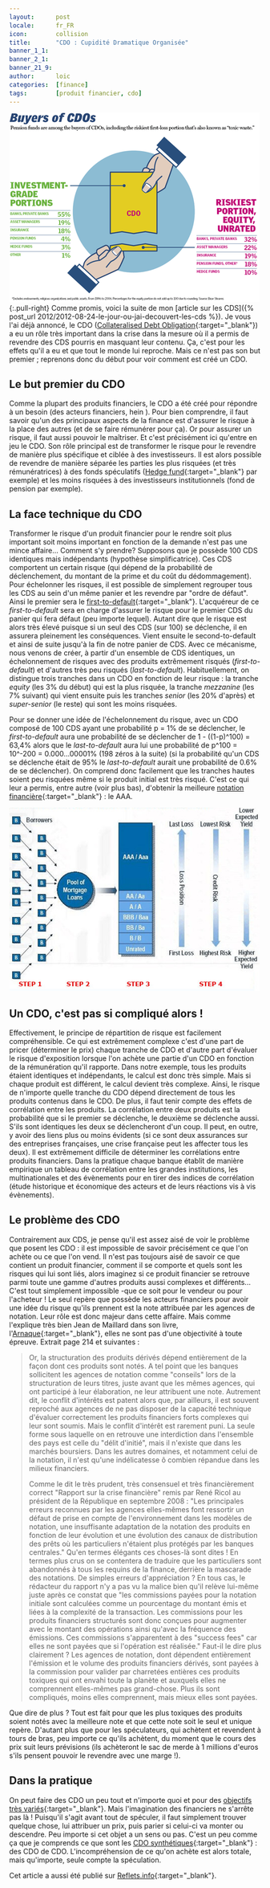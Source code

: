 ```yaml
---
layout:      post
locale:      fr_FR
icon:        collision
title:       "CDO : Cupidité Dramatique Organisée"
banner_1_1:  
banner_2_1:  
banner_21_9: 
author:      loic
categories:  [finance]
tags:        [produit financier, cdo]
---
```


![Qui achète des CDOs](/assets/posts/2012/cdo-cupidite-dramatique-organisee/cdo_buyers.png){:.pull-right}
Comme promis, voici la suite de mon [article sur les CDS]({% post_url 2012/2012-08-24-le-jour-ou-jai-decouvert-les-cds %}).
Je vous l'ai déjà annoncé, le CDO ([Collateralised Debt Obligation](https://fr.wikipedia.org/wiki/Collateralized_debt_obligations){:target="_blank"})
a eu un rôle très important dans la crise dans la mesure où il a permis de revendre des CDS pourris en masquant leur contenu.
Ça, c'est pour les effets qu'il a eu et que tout le monde lui reproche. Mais ce n'est pas son but premier ;
reprenons donc du début pour voir comment est créé un CDO.

## Le but premier du CDO

Comme la plupart des produits financiers, le CDO a été créé pour répondre à un besoin (des acteurs financiers, hein <i class="emoji smile"></i>).
Pour bien comprendre, il faut savoir qu'un des principaux aspects de la finance est d'assurer le risque à la place des autres
(et de se faire rémunérer pour ça). Or pour assurer un risque, il faut aussi pouvoir le maîtriser.
Et c'est précisément ici qu'entre en jeu le CDO.
Son rôle principal est de transformer le risque pour le revendre de manière plus spécifique et ciblée à des investisseurs.
Il est alors possible de revendre de manière séparée les parties les plus risquées (et très rémunératrices) à des fonds spéculatifs
([Hedge fund](https://fr.wikipedia.org/wiki/Gestion_alternative){:target="_blank"} par exemple) et les moins risquées à des investisseurs institutionnels
(fond de pension par exemple).

## La face technique du CDO

Transformer le risque d'un produit financier pour le rendre soit plus important soit moins important en fonction de la demande n'est pas une mince affaire...
Comment s'y prendre? Supposons que je possède 100 CDS identiques mais indépendants (hypothèse simplificatrice).
Ces CDS comportent un certain risque (qui dépend de la probabilité de déclenchement, du montant de la prime et du coût du dédommagement).
Pour échelonner les risques, il est possible de simplement regrouper tous les CDS au sein d'un même panier et les revendre par "ordre de défaut".
Ainsi le premier sera le [first-to-default](https://www.next-finance.net/First-To-Default-FTD){:target="_blank"}.
L'acquéreur de ce *first-to-default* sera en charge d'assurer le risque pour le premier CDS du panier qui fera défaut (peu importe lequel).
Autant dire que le risque est alors très élevé puisque si un seul des CDS (sur 100) se déclenche, il en assurera pleinement les conséquences.
Vient ensuite le second-to-default et ainsi de suite jusqu'à la fin de notre panier de CDS.
Avec ce mécanisme, nous venons de créer, à partir d'un ensemble de CDS identiques, un échelonnement de risques avec des produits extrêmement risqués
(*first-to-default*) et d'autres très peu risqués (*last-to-default*).
Habituellement, on distingue trois tranches dans un CDO en fonction de leur risque : la tranche *equity* (les 3% du début) qui est la plus risquée,
la tranche *mezzanine* (les 7% suivant) qui vient ensuite puis les tranches *senior* (les 20% d'après) et *super-senior* (le reste) qui sont les moins risquées.

Pour se donner une idée de l'échelonnement du risque, avec un CDO composé de 100 CDS ayant une probabilité p = 1% de se déclencher,
le *first-to-default* aura une probabilité de se déclencher de 1 - ((1-p)^100) = 63,4%
alors que le *last-to-default* aura lui une probabilité de p^100 = 10^-200 = 0.000...00001% (198 zéros à la suite)
(si la probabilité qu'un CDS se déclenche était de 95% le *last-to-default* aurait une probabilité de 0.6% de se déclencher).
On comprend donc facilement que les tranches hautes soient peu risquées même si le produit initial est très risqué.
C'est ce qui leur a permis, entre autre (voir plus bas), d'obtenir la meilleure
[notation financière](https://fr.wikipedia.org/wiki/Notation_financi%C3%A8re){:target="_blank"} : le AAA.

![Comment sont construits les CDOs](/assets/posts/2012/cdo-cupidite-dramatique-organisee/cdo_structure.jpg)

## Un CDO, c'est pas si compliqué alors !

Effectivement, le principe de répartition de risque est facilement compréhensible.
Ce qui est extrêmement complexe c'est d'une part de pricer (déterminer le prix) chaque tranche de CDO
et d'autre part d'évaluer le risque d'exposition lorsque l'on achète une partie d'un CDO en fonction de la rémunération qu'il rapporte.
Dans notre exemple, tous les produits étaient identiques et indépendants, le calcul est donc très simple.
Mais si chaque produit est différent, le calcul devient très complexe.
Ainsi, le risque de n'importe quelle tranche du CDO dépend directement de tous les produits contenus dans le CDO.
De plus, il faut tenir compte des effets de corrélation entre les produits.
La corrélation entre deux produits est la probabilité que si le premier se déclenche, le deuxième se déclenche aussi.
S'ils sont identiques les deux se déclencheront d'un coup. Il peut, en outre, y avoir des liens plus ou moins évidents
(si ce sont deux assurances sur des entreprises françaises, une crise française peut les affecter tous les deux).
Il est extrêmement difficile de déterminer les corrélations entre produits financiers.
Dans la pratique chaque banque établit de manière empirique un tableau de corrélation entre les grandes institutions,
les multinationales et des évènements pour en tirer des indices de corrélation
(étude historique et économique des acteurs et de leurs réactions vis à vis évènements).

## Le problème des CDO

Contrairement aux CDS, je pense qu'il est assez aisé de voir le problème que posent les CDO :
il est impossible de savoir précisément ce que l'on achète ou ce que l'on vend.
Il n'est pas toujours aisé de savoir ce que contient un produit financier, comment il se comporte et quels sont les risques qui lui sont liés,
alors imaginez si ce produit financier se retrouve parmi toute une gamme d'autres produits aussi complexes et différents...
C'est tout simplement impossible -que ce soit pour le vendeur ou pour l'acheteur !
Le seul repère que possède les acteurs financiers pour avoir une idée du risque qu'ils prennent est la note attribuée par les agences de notation.
Leur rôle est donc majeur dans cette affaire. Mais comme l'explique très bien Jean de Maillard dans son livre,
l'[Arnaque](http://archives.polemia.com/article.php?id=4018){:target="_blank"}, elles ne sont pas d'une objectivité à toute épreuve.
Extrait page 214 et suivantes :

> Or, la structuration des produits dérivés dépend entièrement de la façon dont ces produits sont notés.
> A tel point que les banques sollicitent les agences de notation comme "conseils" lors de la structuration de leurs titres,
> juste avant que les mêmes agences, qui ont participé à leur élaboration, ne leur attribuent une note.
> Autrement dit, le conflit d'intérêts est patent alors que, par ailleurs, il est souvent reproché aux agences de ne pas disposer
> de la capacité technique d'évaluer correctement les produits financiers forts complexes qui leur sont soumis.
> Mais le conflit d'intérêt est rarement puni. La seule forme sous laquelle on en retrouve une interdiction dans l'ensemble des pays
> est celle du "délit d'initié", mais il n'existe que dans les marchés boursiers.
> Dans les autres domaines, et notamment celui de la notation, il n'est qu'une indélicatesse ô combien répandue dans les milieux financiers.
>
> Comme le dit le très prudent, très consensuel et très financièrement correct "Rapport sur la crise financière" remis par René Ricol
> au président de la République en septembre 2008 :
> "Les principales erreurs reconnues par les agences elles-mêmes font ressortir un défaut de prise en compte de l'environnement dans les modèles de notation,
> une insuffisante adaptation de la notation des produits en fonction de leur évolution et une évolution des canaux de distribution des prêts
> où les particuliers n'étaient plus protégés par les banques centrales."
> Qu'en termes élégants ces choses-là sont dites ! En termes plus crus on se contentera de traduire que les particuliers sont abandonnés
> à tous les requins de la finance, derrière la mascarade des notations. De simples erreurs d'appréciation ?
> En tous cas, le rédacteur du rapport n'y a pas vu la malice bien qu'il relève lui-même juste après ce constat que 
> "les commissions payées pour la notation initiale sont calculées comme un pourcentage du montant émis et liées à la complexité de la transaction.
> Les commissions pour les produits financiers structurés sont donc conçues pour augmenter avec le montant des opérations ainsi qu'avec la fréquence
> des émissions. Ces commissions s'apparentent à des "success fees" car elles ne sont payées que si l'opération est réalisée."
> Faut-il le dire plus clairement ? Les agences de notation, dont dépendent entièrement l'émission et le volume des produits financiers dérivés,
> sont payées à la commission pour valider par charretées entières ces produits toxiques qui ont envahi toute la planète et auxquels
> elles ne comprennent elles-mêmes pas grand-chose. Plus ils sont compliqués, moins elles comprennent, mais mieux elles sont payées.

Que dire de plus ? Tout est fait pour que les plus toxiques des produits soient notés avec la meilleure note et que cette note soit le seul et unique repère.
D'autant plus que pour les spéculateurs, qui achètent et revendent à tours de bras, peu importe ce qu'ils achètent,
du moment que le cours des prix suit leurs prévisions (ils achèteront le sac de merde à 1 millions d'euros s'ils pensent pouvoir le revendre avec une marge !).

## Dans la pratique

On peut faire des CDO un peu tout et n'importe quoi et pour des [objectifs très variés](https://www.next-finance.net/Comment-marchent-les){:target="_blank"}.
Mais l'imagination des financiers ne s'arrête pas là ! Puisqu'il s'agit avant tout de spéculer,
il faut simplement trouver quelque chose, lui attribuer un prix, puis parier si celui-ci va monter ou descendre.
Peu importe si cet objet a un sens ou pas. C'est un peu comme ça que je comprends ce que sont
les [CDO synthétiques](https://www.pauljorion.com/blog/2010/07/26/goldman-sachs-aujourdhui-iv-se-refaire-le-cdo-synthetique){:target="_blank"} : des CDO de CDO.
L'incompréhension de ce qu'on achète est alors totale, mais qu'importe, seule compte la spéculation.

Cet article a aussi été publié sur [Reflets.info](https://reflets.info/articles/cdo-cupidite-dramatique-organisee){:target="_blank"}.
